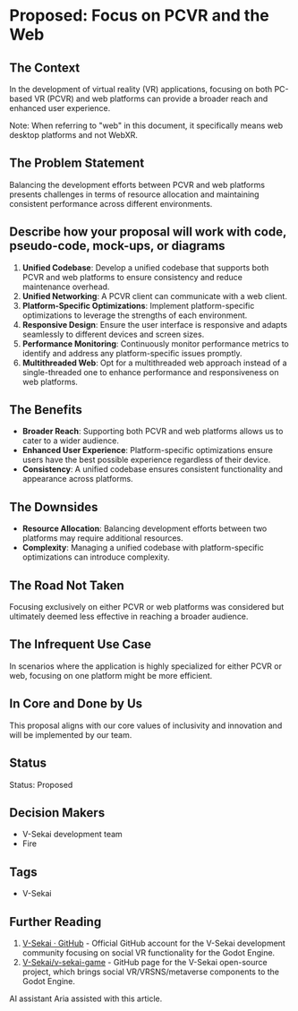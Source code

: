 # Proposed: Focus on PCVR and the Web

## The Context

In the development of virtual reality (VR) applications, focusing on both PC-based VR (PCVR) and web platforms can provide a broader reach and enhanced user experience.

Note: When referring to "web" in this document, it specifically means web desktop platforms and not WebXR.

## The Problem Statement

Balancing the development efforts between PCVR and web platforms presents challenges in terms of resource allocation and maintaining consistent performance across different environments.

## Describe how your proposal will work with code, pseudo-code, mock-ups, or diagrams

1. **Unified Codebase**: Develop a unified codebase that supports both PCVR and web platforms to ensure consistency and reduce maintenance overhead.
2. **Unified Networking**: A PCVR client can communicate with a web client.
3. **Platform-Specific Optimizations**: Implement platform-specific optimizations to leverage the strengths of each environment.
4. **Responsive Design**: Ensure the user interface is responsive and adapts seamlessly to different devices and screen sizes.
5. **Performance Monitoring**: Continuously monitor performance metrics to identify and address any platform-specific issues promptly.
6. **Multithreaded Web**: Opt for a multithreaded web approach instead of a single-threaded one to enhance performance and responsiveness on web platforms.

## The Benefits

- **Broader Reach**: Supporting both PCVR and web platforms allows us to cater to a wider audience.
- **Enhanced User Experience**: Platform-specific optimizations ensure users have the best possible experience regardless of their device.
- **Consistency**: A unified codebase ensures consistent functionality and appearance across platforms.

## The Downsides

- **Resource Allocation**: Balancing development efforts between two platforms may require additional resources.
- **Complexity**: Managing a unified codebase with platform-specific optimizations can introduce complexity.

## The Road Not Taken

Focusing exclusively on either PCVR or web platforms was considered but ultimately deemed less effective in reaching a broader audience.

## The Infrequent Use Case

In scenarios where the application is highly specialized for either PCVR or web, focusing on one platform might be more efficient.

## In Core and Done by Us

This proposal aligns with our core values of inclusivity and innovation and will be implemented by our team.

## Status

Status: Proposed <!-- Draft | Proposed | Rejected | Accepted | Deprecated | Superseded by -->

## Decision Makers

- V-Sekai development team
- Fire

## Tags

- V-Sekai

## Further Reading

1. [V-Sekai · GitHub](https://github.com/v-sekai) - Official GitHub account for the V-Sekai development community focusing on social VR functionality for the Godot Engine.
2. [V-Sekai/v-sekai-game](https://github.com/v-sekai/v-sekai-game) - GitHub page for the V-Sekai open-source project, which brings social VR/VRSNS/metaverse components to the Godot Engine.

AI assistant Aria assisted with this article.
